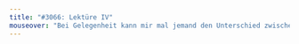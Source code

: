 ```yaml
---
title: "#3066: Lektüre IV"
mouseover: "Bei Gelegenheit kann mir mal jemand den Unterschied zwischen Tintenfischen und Oktopüssen erklären."
---
```

